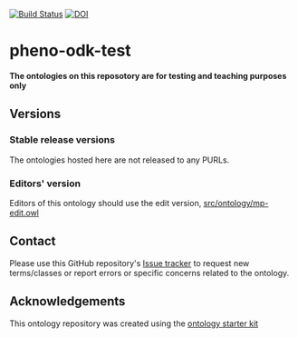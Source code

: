 [![Build Status](https://travis-ci.org/obophenotype/pheno-odk-test.svg?branch=master)](https://travis-ci.org/obophenotype/pheno-odk-test)
[![DOI](https://zenodo.org/badge/13996/obophenotype/pheno-odk-test.svg)](https://zenodo.org/badge/latestdoi/13996/obophenotype/pheno-odk-test)

# pheno-odk-test

**The ontologies on this reposotory are for testing and teaching purposes only**

## Versions

### Stable release versions

The ontologies hosted here are not released to any PURLs.

### Editors' version

Editors of this ontology should use the edit version, [src/ontology/mp-edit.owl](src/ontology/mp-edit.owl)

## Contact

Please use this GitHub repository's [Issue tracker](https://github.com/obophenotype/pheno-odk-test/issues) to request new terms/classes or report errors or specific concerns related to the ontology.

## Acknowledgements

This ontology repository was created using the [ontology starter kit](https://github.com/INCATools/ontology-starter-kit)
